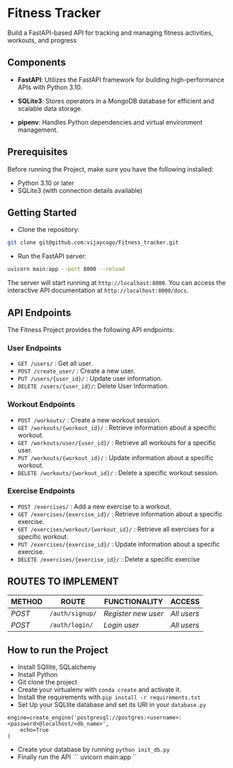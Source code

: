 # Fitness Tracker

Build a FastAPI-based API for tracking and managing fitness activities, workouts, and progress

## Components

- **FastAPI**: Utilizes the FastAPI framework for building high-performance APIs with Python 3.10.
- **SQLite3**: Stores operators in a MongoDB database for efficient and scalable data storage.

- **pipenv**: Handles Python dependencies and virtual environment management.

## Prerequisites

Before running the Project, make sure you have the following installed:

- Python 3.10 or later
- SQLite3 (with connection details available)

## Getting Started

* Clone the repository:

```bash
git clone git@github.com:vijaycogo/Fitness_tracker.git

```

* Run the FastAPI server:

```bash
uvicorn main:app --port 8000 --reload
```

The server will start running at `http://localhost:8000`. You can access the interactive API documentation at `http://localhost:8000/docs`.

## API Endpoints

The Fitness Project provides the following API endpoints:

### User Endpoints
- `GET /users/`             : Get all user.
- `POST /create_user/`      : Create a new user.
- `PUT /users/{user_id}/`   : Update user information.
- `DELETE /users/{user_id}/`: Delete User Information.


### Workout Endpoints

- `POST /workouts/`                 : Create a new workout session.
- `GET /workouts/{workout_id}/`     : Retrieve information about a specific workout.
- `GET /workouts/user/{user_id}/`   : Retrieve all workouts for a specific user.
- `PUT /workouts/{workout_id}/`     : Update information about a specific workout.
- `DELETE /workouts/{workout_id}/`  : Delete a specific workout session.

### Exercise Endpoints

- `POST /exercises/`                     : Add a new exercise to a workout.
- `GET /exercises/{exercise_id}/`        : Retrieve information about a specific exercise.
- `GET /exercises/workout/{workout_id}/` : Retrieve all exercises for a specific workout.
- `PUT /exercises/{exercise_id}/`        : Update information about a specific exercise.
- `DELETE /exercises/{exercise_id}/`     : Delete a specific exercise

## ROUTES TO IMPLEMENT
| METHOD |        ROUTE        |    FUNCTIONALITY   |   ACCESS      |
| -------| ------------------- | -------------------| ------------- |
| *POST* | ```/auth/signup/``` | _Register new user_|   _All users_ |
| *POST* | ```/auth/login/```  |    _Login user_    |   _All users_ |
 
## How to run the Project
- Install SQllite, SQLalchemy
- Install Python
- Git clone the project
- Create your virtualenv with `conda create` and activate it.
- Install the requirements with ``` pip install -r requirements.txt ```
- Set Up your SQLlite database and set its URI in your ```database.py```
```
engine=create_engine('postgresql://postgres:<username>:<password>@localhost/<db_name>',
    echo=True
)
```
 
- Create your database by running ``` python init_db.py ```
- Finally run the API
``` uvicorn main:app ``